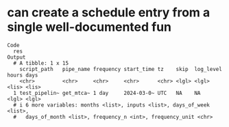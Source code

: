 # can create a schedule entry from a single well-documented fun

    Code
      res
    Output
      # A tibble: 1 x 15
        script_path   pipe_name frequency start_time tz    skip  log_level hours days 
        <chr>         <chr>     <chr>     <chr>      <chr> <lgl> <lgl>     <lis> <lis>
      1 test_pipelin~ get_mtca~ 1 day     2024-03-0~ UTC   NA    NA        <lgl> <lgl>
      # i 6 more variables: months <list>, inputs <list>, days_of_week <list>,
      #   days_of_month <list>, frequency_n <int>, frequency_unit <chr>

